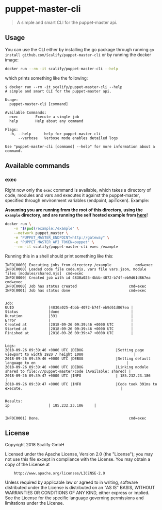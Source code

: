 # puppet-master-cli

> A simple and smart CLI for the puppet-master api.

## Usage

You can use the CLI either by installing the go package through running `go install github.com/Scalify/puppet-master-cli`
or by running the docker image:

```bash
docker run --rm -it scalify/puppet-master-cli --help
```

which prints something like the following:
```
$ docker run --rm -it scalify/puppet-master-cli --help
A simple and smart CLI for the puppet-master api.

Usage:
  puppet-master-cli [command]

Available Commands:
  exec        Execute a single job
  help        Help about any command

Flags:
  -h, --help      help for puppet-master-cli
      --verbose   Verbose mode enables detailed logs

Use "puppet-master-cli [command] --help" for more information about a command.
```

## Available commands

### exec
Right now only the `exec` command is available, which takes a directory of code, modules and vars and executes it
against the puppet-master, specified through environment variables (endpoint, apiToken). Example:

**Assuming you are running from the root of this directory, using the `example` directory, and are running the self hosted example from [here](https://github.com/Scalify/puppet-master/tree/master/examples/self_hosted)!** 
```bash
docker run \
    -v "$(pwd)/example:/example" \
    --network puppet_master \
    -e "PUPPET_MASTER_ENDPOINT=http://gateway" \
    -e "PUPPET_MASTER_API_TOKEN=puppet" \
    --rm -it scalify/puppet-master-cli exec /example
```

Running this in a shell should print something like this:

```
INFO[0000] Executing jobs from directory /example           cmd=exec
INFO[0000] Loaded code file code.mjs, vars file vars.json, module files [modules/shared.mjs]  cmd=exec
INFO[0000] Created job with id 4830a025-4bbb-4072-b74f-eb9d61d867ea  cmd=exec
INFO[0000] Job has status created                        cmd=exec
INFO[0001] Job has status done                           cmd=exec


Job:
UUID                |4830a025-4bbb-4072-b74f-eb9d61d867ea |
Status              |done                                 |
Duration            |391                                  |
Error               |                                     |
Created at          |2018-09-26 09:39:46 +0000 UTC        |
Started at          |2018-09-26 09:39:46 +0000 UTC        |
Finished at         |2018-09-26 09:39:47 +0000 UTC        |


Logs:
2018-09-26 09:39:46 +0000 UTC |DEBUG               |Setting page viewport to width 1920 / height 1080                       |
2018-09-26 09:39:46 +0000 UTC |DEBUG               |Setting default language to en                                          |
2018-09-26 09:39:46 +0000 UTC |DEBUG               |Linking module shared to file:///puppet-master/code (Available: shared) |
2018-09-26 09:39:47 +0000 UTC |INFO                | 185.232.23.186                                                         |
2018-09-26 09:39:47 +0000 UTC |INFO                |Code took 391ms to execute.                                             |


Results:
ip                  | 185.232.23.186     |


INFO[0001] Done.                                         cmd=exec
```

## License

Copyright 2018 Scalify GmbH

Licensed under the Apache License, Version 2.0 (the "License");
you may not use this file except in compliance with the License.
You may obtain a copy of the License at

		http://www.apache.org/licenses/LICENSE-2.0

Unless required by applicable law or agreed to in writing, software
distributed under the License is distributed on an "AS IS" BASIS,
WITHOUT WARRANTIES OR CONDITIONS OF ANY KIND, either express or implied.
See the License for the specific language governing permissions and
limitations under the License.
